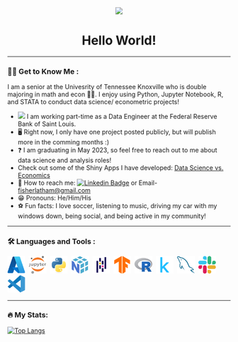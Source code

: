 <div align="center">
<img src="https://media.giphy.com/media/vLlpbDafjgHystuJ0a/giphy.gif" width="100"/>
</div>
<h1 align="center">Hello World!</h1>

---

### :man_technologist: Get to Know Me : 
I am a senior at the Univesrity of Tennessee Knoxville who is double majoring in math and econ 👨‍🎓. I enjoy using Python, Jupyter Notebook, R, and STATA to conduct data science/ econometric projects!
- <img src="https://media.giphy.com/media/WUlplcMpOCEmTGBtBW/giphy.gif" width="30"> I am working part-time as a Data Engineer at the Federal Reserve Bank of Saint Louis.
- :desktop_computer: Right now, I only have one project posted publicly, but will publish more in the comming months :)
- ❓ I am graduating in May 2023, so feel free to reach out to me about data science and analysis roles!
- Check out some of the Shiny Apps I have developed: [Data Science vs. Economics](https://fisher-latham.shinyapps.io/Economics_DataScience_App/)
- 📩 How to reach me: [![Linkedin Badge](https://img.shields.io/badge/-Fisher-blue?style=flat&logo=Linkedin&logoColor=white)](https://www.linkedin.com/in/flatham/) or Email- fisherlatham@gmail.com 
- 😁 Pronouns: He/Him/His
- ⚽ Fun facts: I love soccer, listening to music, driving my car with my windows down, being social, and being active in my community!

---

### :hammer_and_wrench: Languages and Tools :
<div>
  <img src="https://github.com/devicons/devicon/blob/master/icons/azure/azure-original.svg" title="MySQL"  alt="MySQL" width="40" height="40"/>&nbsp;
  <img src="https://github.com/devicons/devicon/blob/master/icons/jupyter/jupyter-original-wordmark.svg" title="MySQL"  alt="MySQL" width="40" height="40"/>&nbsp;
  <img src="https://github.com/devicons/devicon/blob/master/icons/python/python-original.svg" title="Python"  alt="Python" width="40" height="40"/>&nbsp;
  <img src="https://github.com/devicons/devicon/blob/master/icons/numpy/numpy-original.svg" title="Numpy"  alt="Numpy" width="40" height="40"/>&nbsp;
  <img src="https://github.com/devicons/devicon/blob/master/icons/pandas/pandas-original.svg" title="Pandas"  alt="Pandas" width="40" height="40"/>&nbsp;
  <img src="https://github.com/devicons/devicon/blob/master/icons/tensorflow/tensorflow-original.svg" title="Tensorflow"  alt="Tensorflow" width="40" height="40"/>&nbsp;
   <img src="https://github.com/devicons/devicon/blob/master/icons/r/r-original.svg" title="R"  alt="R" width="40" height="40"/>&nbsp;
  <img src="https://github.com/devicons/devicon/blob/master/icons/kaggle/kaggle-original.svg" title="Kaggle"  alt="Kaggle" width="40" height="40"/>&nbsp;
  <img src="https://github.com/devicons/devicon/blob/master/icons/mysql/mysql-original.svg" title="MySQL"  alt="MySQL" width="40" height="40"/>&nbsp;
  <img src="https://github.com/devicons/devicon/blob/master/icons/slack/slack-original.svg" title="Slack"  alt="Slack" width="40" height="40"/>&nbsp;
  <img src="https://github.com/devicons/devicon/blob/master/icons/vscode/vscode-original.svg" title="VScode"  alt="VScode" width="40" height="40"/>&nbsp;
  
</div>

---

### :fire: My Stats:
[![Top Langs](https://github-readme-stats.vercel.app/api/top-langs/?username=fisherlatham&layout=compact&theme=vision-friendly-dark)](https://github.com/anuraghazra/github-readme-stats)
